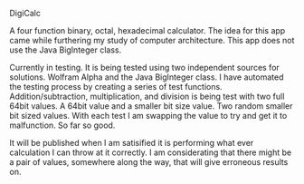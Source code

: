 DigiCalc

A four function binary, octal, hexadecimal calculator. The idea for this app came while furthering my study of computer architecture. This app does not use the Java BigInteger class.

Currently in testing. It is being tested using two independent sources for solutions. Wolfram Alpha and the Java BigInteger class. I have automated the testing process by creating a series of test functions. Addition/subtraction, multiplication, and division is being test with two full 64bit values. A 64bit value and a smaller bit size value. Two random smaller bit sized values. With each test I am swapping the value to try and get it to malfunction. So far so good.

It will be published when I am satisified it is performing what ever calculation I can throw at it correctly. I am considerating that there might be a pair of values, somewhere along the way, that will give erroneous results on. 
